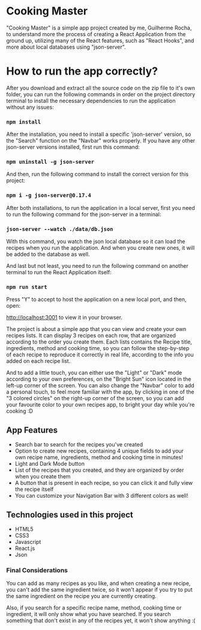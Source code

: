# Cooking Master

"Cooking Master" is a simple app project created by me, Guilherme Rocha, to understand more the process of creating a React Application from the ground up, utilizing many of the React features, such as "React Hooks", and more about local databases using "json-server".

# How to run the app correctly?

After you download and extract all the source code on the zip file to it's own folder, you can run the following commands in order on the project directory terminal to install the necessary dependencies to run the application without any issues:

### `npm install`

After the installation, you need to install a specific 'json-server' version, so the "Search"
function on the "Navbar" works properly. If you have any other json-server versions installed, first run this command:

### `npm uninstall -g json-server`

And then, run the following command to install the correct version for this project:

### `npm i -g json-server@0.17.4`

After both installations, to run the application in a local server, first you need to run the following command
for the json-server in a terminal:

### `json-server --watch ./data/db.json`

With this command, you watch the json local database so it can load the recipes when you run the application.
And when you create new ones, it will be added to the database as well.

And last but not least, you need to run the following command on another terminal to run the React Application itself:

### `npm run start`

Press "Y" to accept to host the application on a new local port, and then, open:

[http://localhost:3001](http://localhost:3001) to view it in your browser.

The project is about a simple app that you can view and create your own recipes lists. It can display 3 recipes on each row, that are organized according to the order you create them. Each lists contains the Recipe title, ingredients, method and cooking time, so you can follow the step-by-step of each recipe to reproduce it correctly in real life, according to the info you added on each recipe list.

And to add a little touch, you can either use the "Light" or "Dark" mode according to your own preferences, on the "Bright Sun" icon located in the left-up corner of the screen.
You can also change the "Navbar" color to add a personal touch, to feel more familiar with the app, by clicking in one of the "3 colored circles" on the right-up corner of the screen, so you can add your favourite color to your own recipes app, to bright your day while you're cooking :D

## App Features

- Search bar to search for the recipes you've created
- Option to create new recipes, containing 4 unique fields to add your own recipe name, ingredients, method and
  cooking time in minutes!
- Light and Dark Mode button
- List of the recipes that you created, and they are organized by order when you create them
- A button that is present in each recipe, so you can click it and fully view the recipe itself
- You can customize your Navigation Bar with 3 different colors as well!

## Technologies used in this project

- HTML5
- CSS3
- Javascript
- React.js
- Json

### Final Considerations

You can add as many recipes as you like, and when creating a new recipe, you can't add the same ingredient twice, so it won't appear if you try to put the same ingredient on the recipe you are currently creating.

Also, if you search for a specific recipe name, method, cooking time or ingredient, it will only show what you have searched. If you search something that don't exist in any of the recipes yet, it won't show anything :(